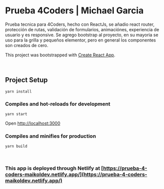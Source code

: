 # Prueba 4Coders | Michael Garcia

Prueba tecnica para 4Coders, hecho con ReactJs, se añadio react router, protección de rutas, validación de formularios, animaciónes, experiencia de usuario y es responsive. Se agrego bootstrap al proyecto, en su mayoria se uso para la grilla y pequeños elementor, pero en general los componentes son creados de cero.

This project was bootstrapped with [Create React App](https://github.com/facebook/create-react-app).

<br>

## Project Setup

```
yarn install
```

### Compiles and hot-reloads for development

```
yarn start
```

Open [http://localhost:3000](http://localhost:3000)

### Compiles and minifies for production

```
yarn build
```

<br>

### This app is deployed through Netlify at [https://prueba-4-coders-maikoldev.netlify.app/](https://prueba-4-coders-maikoldev.netlify.app/)
